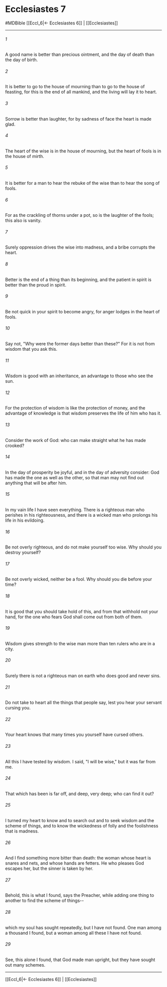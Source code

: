 # Ecclesiastes 7
#MDBible
[[Eccl_6|← Ecclesiastes 6]] | [[Ecclesiastes]]

***

###### 1 

A good name is better than precious ointment, and the day of death than the day of birth. 

###### 2 

It is better to go to the house of mourning than to go to the house of feasting, for this is the end of all mankind, and the living will lay it to heart. 

###### 3 

Sorrow is better than laughter, for by sadness of face the heart is made glad. 

###### 4 

The heart of the wise is in the house of mourning, but the heart of fools is in the house of mirth. 

###### 5 

It is better for a man to hear the rebuke of the wise than to hear the song of fools. 

###### 6 

For as the crackling of thorns under a pot, so is the laughter of the fools; this also is vanity. 

###### 7 

Surely oppression drives the wise into madness, and a bribe corrupts the heart. 

###### 8 

Better is the end of a thing than its beginning, and the patient in spirit is better than the proud in spirit. 

###### 9 

Be not quick in your spirit to become angry, for anger lodges in the heart of fools. 

###### 10 

Say not, "Why were the former days better than these?" For it is not from wisdom that you ask this. 

###### 11 

Wisdom is good with an inheritance, an advantage to those who see the sun. 

###### 12 

For the protection of wisdom is like the protection of money, and the advantage of knowledge is that wisdom preserves the life of him who has it. 

###### 13 

Consider the work of God: who can make straight what he has made crooked? 

###### 14 

In the day of prosperity be joyful, and in the day of adversity consider: God has made the one as well as the other, so that man may not find out anything that will be after him. 

###### 15 

In my vain life I have seen everything. There is a righteous man who perishes in his righteousness, and there is a wicked man who prolongs his life in his evildoing. 

###### 16 

Be not overly righteous, and do not make yourself too wise. Why should you destroy yourself? 

###### 17 

Be not overly wicked, neither be a fool. Why should you die before your time? 

###### 18 

It is good that you should take hold of this, and from that withhold not your hand, for the one who fears God shall come out from both of them. 

###### 19 

Wisdom gives strength to the wise man more than ten rulers who are in a city. 

###### 20 

Surely there is not a righteous man on earth who does good and never sins. 

###### 21 

Do not take to heart all the things that people say, lest you hear your servant cursing you. 

###### 22 

Your heart knows that many times you yourself have cursed others. 

###### 23 

All this I have tested by wisdom. I said, "I will be wise," but it was far from me. 

###### 24 

That which has been is far off, and deep, very deep; who can find it out? 

###### 25 

I turned my heart to know and to search out and to seek wisdom and the scheme of things, and to know the wickedness of folly and the foolishness that is madness. 

###### 26 

And I find something more bitter than death: the woman whose heart is snares and nets, and whose hands are fetters. He who pleases God escapes her, but the sinner is taken by her. 

###### 27 

Behold, this is what I found, says the Preacher, while adding one thing to another to find the scheme of things-- 

###### 28 

which my soul has sought repeatedly, but I have not found. One man among a thousand I found, but a woman among all these I have not found. 

###### 29 

See, this alone I found, that God made man upright, but they have sought out many schemes. 

***

[[Eccl_6|← Ecclesiastes 6]] | [[Ecclesiastes]]
